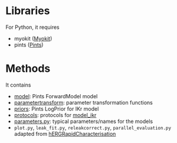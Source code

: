 # Libraries

For Python, it requires
- myokit ([Myokit](http://myokit.org/))
- pints ([Pints](https://github.com/pints-team/pints))

# Methods

It contains
- [model](./model.py): Pints ForwardModel model
- [parametertransform](./parametertransform.py): parameter transformation functions
- [priors](./priors.py): Pints LogPrior for IKr model
- [protocols](./protocols.py): protocols for [model\_ikr](./model_ikr.py)
- [parameters.py](./parameters.py): typical parameters/names for the models
- `plot.py`, `leak_fit.py`, `releakcorrect.py`, `parallel_evaluation.py` adapted from [hERGRapidCharacterisation](https://github.com/CardiacModelling/hERGRapidCharacterisation)
